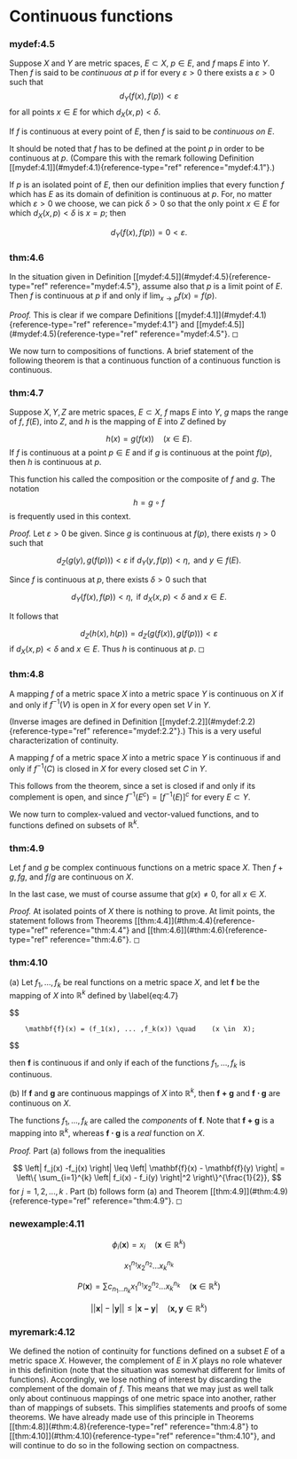 # Continuous functions


### mydef:4.5 
 Suppose $X$ and $Y$ are metric spaces,
$E \subset X$, $p \in E$, and $f$ maps $E$ into $Y$. Then $f$ is said to
be *continuous at $p$* if for every $\varepsilon > 0$ there exists a
$\varepsilon > 0$ such that 
$$
d_Y (f(x), f(p)) < \varepsilon
$$
 for all
points $x \in  E$ for which $d_X(x, p) < \delta$.

If $f$ is continuous at every point of $E$, then $f$ is said to be
*continuous on $E$*.

It should be noted that $f$ has to be defined at the point $p$ in order
to be continuous at $p$. (Compare this with the remark following
Definition \[\[mydef:4.1\]](#mydef:4.1){reference-type="ref"
reference="mydef:4.1"}.)

If $p$ is an isolated point of $E$, then our definition implies that
every function $f$ which has $E$ as its domain of definition is
continuous at $p$. For, no matter which $\varepsilon > 0$ we choose, we
can pick $\delta > 0$ so that the only point $x \in  E$ for which
$d_X(x,p) <\delta$ is $x = p$; then

$$
d_Y(f(x),f(p)) = 0 < \varepsilon.
$$




### thm:4.6 
 In the situation given in Definition
\[\[mydef:4.5\]](#mydef:4.5){reference-type="ref" reference="mydef:4.5"},
assume also that $p$ is a limit point of $E$. Then $f$ is continuous at
$p$ if and only if $\lim_{x \to p}  f(x) = f(p)$.



*Proof.* This is clear if we compare Definitions
\[\[mydef:4.1\]](#mydef:4.1){reference-type="ref" reference="mydef:4.1"}
and \[\[mydef:4.5\]](#mydef:4.5){reference-type="ref"
reference="mydef:4.5"}. ◻


We now turn to compositions of functions. A brief statement of the
following theorem is that a continuous function of a continuous function
is continuous.


### thm:4.7 
 Suppose $X, Y, Z$ are metric spaces,
$E \subset X$, $f$ maps $E$ into $Y$, $g$ maps the range of $f$, $f(E)$,
into $Z$, and $h$ is the mapping of $E$ into $Z$ defined by

$$
h(x) = g(f(x)) \quad
    (x \in  E).
$$
 If $f$ is continuous at a point $p \in E$ and if $g$
is continuous at the point $f(p)$, then $h$ is continuous at $p$.

This function his called the composition or the composite of $f$ and
$g$. The notation 
$$
h = g \circ f
$$
 is frequently used in this context.



*Proof.* Let $\varepsilon > 0$ be given. Since $g$ is continuous at
$f(p)$, there exists $\eta > 0$ such that

$$
d_Z(g(y), g(f(p))) < \varepsilon \text{ if } d_Y(y,f(p)) < \eta, \text{ and } y \in f(E).
$$

Since $f$ is continuous at $p$, there exists $\delta > 0$ such that

$$
d_Y(f(x),f(p)) < \eta, \text{ if } d_X(x, p) <\delta \text{ and } x \in E.
$$

It follows that

$$
d_Z(h(x), h(p)) = d_Z(g(f(x)), g(f(p))) < \varepsilon
$$
 if
$d_X(x, p) < \delta$ and $x \in E$. Thus $h$ is continuous at $p$. ◻



### thm:4.8 
 A mapping $f$ of a metric space $X$ into a
metric space $Y$ is continuous on $X$ if and only if $f^{-1}(V)$ is open
in $X$ for every open set $V$ in $Y$.


(Inverse images are defined in Definition
\[\[mydef:2.2\]](#mydef:2.2){reference-type="ref"
reference="mydef:2.2"}.) This is a very useful characterization of
continuity.


A mapping $f$ of a metric space $X$ into a metric space $Y$ is
continuous if and only if $f^{-1} (C)$ is closed in $X$ for every closed
set $C$ in $Y$.


This follows from the theorem, since a set is closed if and only if its
complement is open, and since $f^{-1}(E^c) = [f^{-1}(E)]^c$ for every
$E \subset Y$.

We now turn to complex-valued and vector-valued functions, and to
functions defined on subsets of $\mathbb{R}^{k}$.


### thm:4.9 
 Let $f$ and $g$ be complex continuous
functions on a metric space $X$. Then $f + g,fg$, and $f/g$ are
continuous on $X$.

In the last case, we must of course assume that $g(x) \neq 0$, for all
$x \in  X$.



*Proof.* At isolated points of $X$ there is nothing to prove. At limit
points, the statement follows from Theorems
\[\[thm:4.4\]](#thm:4.4){reference-type="ref" reference="thm:4.4"} and
\[\[thm:4.6\]](#thm:4.6){reference-type="ref" reference="thm:4.6"}. ◻



### thm:4.10 
 (a) Let $f_1, \dots , f_k$ be real
functions on a metric space $X$, and let $\mathbf{f}$ be the mapping of
$X$ into $\mathbb{R}^{k}$ defined by 
\label{eq:4.7}

$$

        \mathbf{f}(x) = (f_1(x), ... ,f_k(x)) \quad    (x \in  X);
$$

then $\mathbf{f}$ is continuous if and only if each of the functions
$f_1, ... , f_k$ is continuous.

\(b\) If $\mathbf{f}$ and $\mathbf{g}$ are continuous mappings of $X$
into $\mathbb{R}^{k}$, then $\mathbf{f + g}$ and $\mathbf{f \cdot g}$ are
continuous on $X$.


The functions $f_1, ... , f_k$ are called the *components* of
$\mathbf{f}$. Note that $\mathbf{f + g}$ is a mapping into $\mathbb{R}^{k}$,
whereas $\mathbf{f \cdot g}$ is a *real* function on $X$.


*Proof.* Part (a) follows from the inequalities

$$
\left| f_j(x) -f_j(x) \right| \leq
        \left| \mathbf{f}(x) - \mathbf{f}(y) \right| =
        \left\{
            \sum_{i=1}^{k} \left| f_i(x) - f_i(y) \right|^2
        \right\}^{\frac{1}{2}},
$$
 for $j=1,2,...,k$ . Part (b) follows
form (a) and Theorem \[\[thm:4.9\]](#thm:4.9){reference-type="ref"
reference="thm:4.9"}. ◻



### newexample:4.11 


$$
\phi_i (\mathbf{x}) = x_i 
        \quad (\mathbf{x} \in \mathbb{R}^{k})
$$



$$
x_{1}^{n_1}
        x_{2}^{n_2}
        \dots
        x_{k}^{n_k}
$$



$$
P(\mathbf{x}) = \sum c_{n_1 \dots n_k} 
        x_{1}^{n_1}
        x_{2}^{n_2}
        \dots
        x_{k}^{n_k}
        \quad (\mathbf{x} \in \mathbb{R}^{k})
$$



$$
\left| 
            \left| \mathbf{x} \right| -
            \left| \mathbf{y} \right|  
        \right| \leq
        \left| \mathbf{x-y} \right| 
        \quad (\mathbf{x,y} \in \mathbb{R}^{k})
$$




### myremark:4.12 
 We defined the notion of
continuity for functions defined on a subset $E$ of a metric space $X$.
However, the complement of $E$ in $X$ plays no role whatever in this
definition (note that the situation was somewhat different for limits of
functions). Accordingly, we lose nothing of interest by discarding the
complement of the domain of $f$. This means that we may just as well
talk only about continuous mappings of one metric space into another,
rather than of mappings of subsets. This simplifies statements and
proofs of some theorems. We have already made use of this principle in
Theorems \[\[thm:4.8\]](#thm:4.8){reference-type="ref"
reference="thm:4.8"} to \[\[thm:4.10\]](#thm:4.10){reference-type="ref"
reference="thm:4.10"}, and will continue to do so in the following
section on compactness.

